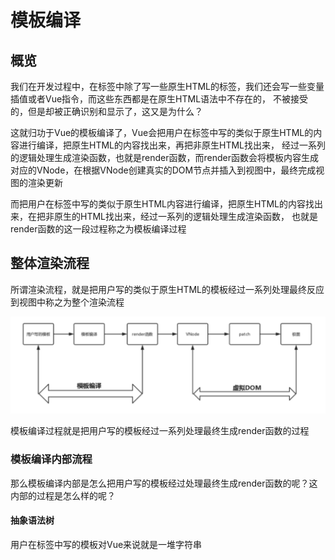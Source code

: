# 模板编译
## 概览
我们在开发过程中，在<template></template>标签中除了写一些原生HTML的标签，我们还会写一些变量插值或者Vue指令，而这些东西都是在原生HTML语法中不存在的，
不被接受的，但是却被正确识别和显示了，这又是为什么？

这就归功于Vue的模板编译了，Vue会把用户在<template></template>标签中写的类似于原生HTML的内容进行编译，把原生HTML的内容找出来，再把非原生HTML找出来，
经过一系列的逻辑处理生成渲染函数，也就是render函数，而render函数会将模板内容生成对应的VNode，在根据VNode创建真实的DOM节点并插入到视图中，最终完成视图的渲染更新

而把用户在<template></template>标签中写的类似于原生HTML内容进行编译，把原生HTML的内容找出来，在把非原生的HTML找出来，经过一系列的逻辑处理生成渲染函数，
也就是render函数的这一段过程称之为模板编译过程

## 整体渲染流程
所谓渲染流程，就是把用户写的类似于原生HTML的模板经过一系列处理最终反应到视图中称之为整个渲染流程

![mahua](./渲染流程.png)

模板编译过程就是把用户写的模板经过一系列处理最终生成render函数的过程

### 模板编译内部流程
那么模板编译内部是怎么把用户写的模板经过处理最终生成render函数的呢？这内部的过程是怎么样的呢？

#### 抽象语法树
用户在<template></template>标签中写的模板对Vue来说就是一堆字符串
